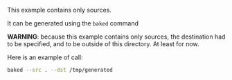 This example contains only sources.

It can be generated using the `baked` command

**WARNING**: because this example contains only sources, the destination had to be specified, and to be outside of this directory. At least for now.

Here is an example of call:

```sh
baked --src . --dst /tmp/generated
```
